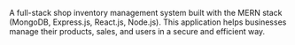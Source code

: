 A full-stack shop inventory management system built with the MERN stack (MongoDB, Express.js, React.js, Node.js). This application helps businesses manage their products, sales, and users in a secure and efficient way.
